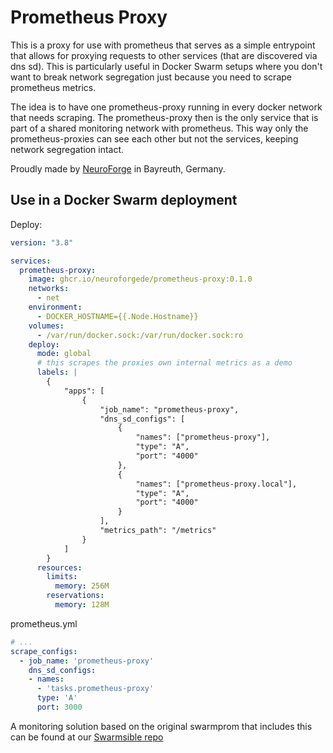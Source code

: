 # Prometheus Proxy

This is a proxy for use with prometheus that serves as a simple entrypoint that allows for proxying requests to other
services (that are discovered via dns sd). This is particularly useful in Docker Swarm setups where you don't want
to break network segregation just because you need to scrape prometheus metrics.

The idea is to have one prometheus-proxy running in every docker network that needs scraping. The prometheus-proxy
then is the only service that is part of a shared monitoring network with prometheus. This way only the prometheus-proxies
can see each other but not the services, keeping network segregation intact.

Proudly made by [NeuroForge](https://neuroforge.de/) in Bayreuth, Germany.

## Use in a Docker Swarm deployment

Deploy:

```yaml
version: "3.8"

services:
  prometheus-proxy:
    image: ghcr.io/neuroforgede/prometheus-proxy:0.1.0
    networks:
      - net
    environment:
      - DOCKER_HOSTNAME={{.Node.Hostname}}
    volumes:
      - /var/run/docker.sock:/var/run/docker.sock:ro
    deploy:
      mode: global
      # this scrapes the proxies own internal metrics as a demo
      labels: |
        {
            "apps": [
                {
                    "job_name": "prometheus-proxy",
                    "dns_sd_configs": [
                        {
                            "names": ["prometheus-proxy"],
                            "type": "A",
                            "port": "4000"
                        },
                        {
                            "names": ["prometheus-proxy.local"],
                            "type": "A",
                            "port": "4000"
                        }
                    ],
                    "metrics_path": "/metrics"
                }
            ]
        }
      resources:
        limits:
          memory: 256M
        reservations:
          memory: 128M
```

prometheus.yml

```yaml
# ...
scrape_configs:
  - job_name: 'prometheus-proxy'
    dns_sd_configs:
    - names:
      - 'tasks.prometheus-proxy'
      type: 'A'
      port: 3000
```

A monitoring solution based on the original swarmprom that includes this can be found at our [Swarmsible repo](https://github.com/neuroforgede/swarmsible/tree/master/environments/test/test-swarm/stacks/02_monitoring)